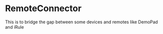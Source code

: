 # RemoteConnector

This is to bridge the gap between some devices and remotes like DemoPad and iRule